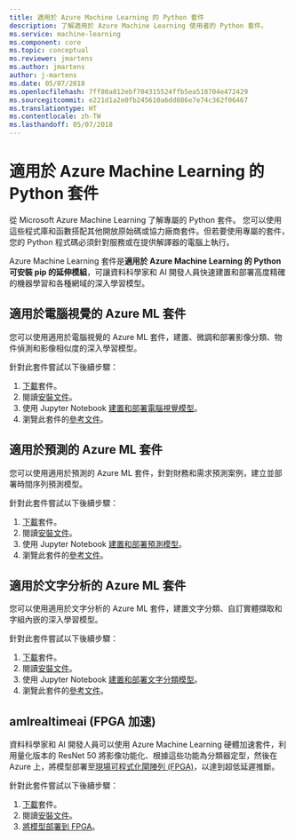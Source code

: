 ```yaml
---
title: 適用於 Azure Machine Learning 的 Python 套件
description: 了解適用於 Azure Machine Learning 使用者的 Python 套件。
ms.service: machine-learning
ms.component: core
ms.topic: conceptual
ms.reviewer: jmartens
ms.author: jmartens
author: j-martens
ms.date: 05/07/2018
ms.openlocfilehash: 7ff80a812ebf704315524ffb5ea518704e472429
ms.sourcegitcommit: e221d1a2e0fb245610a6dd886e7e74c362f06467
ms.translationtype: HT
ms.contentlocale: zh-TW
ms.lasthandoff: 05/07/2018
---
```

# <a name="python-packages-for-azure-machine-learning"></a>適用於 Azure Machine Learning 的 Python 套件

從 Microsoft Azure Machine Learning 了解專屬的 Python 套件。 您可以使用這些程式庫和函數搭配其他開放原始碼或協力廠商套件。但若要使用專屬的套件，您的 Python 程式碼必須針對服務或在提供解譯器的電腦上執行。

Azure Machine Learning 套件是**適用於 Azure Machine Learning 的 Python 可安裝 pip 的延伸模組**，可讓資料科學家和 AI 開發人員快速建置和部署高度精確的機器學習和各種網域的深入學習模型。

<a name="amlpcv"></a>
## <a name="azure-ml-package-for-computer-vision"></a>適用於電腦視覺的 Azure ML 套件

您可以使用適用於電腦視覺的 Azure ML 套件，建置、微調和部署影像分類、物件偵測和影像相似度的深入學習模型。

針對此套件嘗試以下後續步驟：
1. [下載](https://aka.ms/aml-packages/vision/download)套件。
1. 閱讀[安裝文件](https://aka.ms/aml-packages/vision)。
1. 使用 Jupyter Notebook [建置和部署電腦視覺模型](how-to-build-deploy-image-classification-models.md)。
1. 瀏覽此套件的[參考文件](https://aka.ms/aml-packages/vision)。

<a name="amlpf"></a>
## <a name="azure-ml-package-for-forecasting"></a>適用於預測的 Azure ML 套件

您可以使用適用於預測的 Azure ML 套件，針對財務和需求預測案例，建立並部署時間序列預測模型。

針對此套件嘗試以下後續步驟：
1. [下載](https://aka.ms/aml-packages/forecasting/download)套件。
1. 閱讀[安裝文件](https://aka.ms/aml-packages/forecasting)。
1. 使用 Jupyter Notebook [建置和部署預測模型](how-to-build-deploy-forecast-models.md)。
1. 瀏覽此套件的[參考文件](https://aka.ms/aml-packages/forecasting)。

<a name="amlpta"></a>
## <a name="azure-ml-package-for-text-analytics"></a>適用於文字分析的 Azure ML 套件

您可以使用適用於文字分析的 Azure ML 套件，建置文字分類、自訂實體擷取和字組內嵌的深入學習模型。

針對此套件嘗試以下後續步驟：
1. [下載](https://aka.ms/aml-packages/text/download)套件。
1. 閱讀[安裝文件](https://aka.ms/aml-packages/text)。
1. 使用 Jupyter Notebook [建置和部署文字分類模型](how-to-build-deploy-text-classification-models.md)。
1. 瀏覽此套件的[參考文件](https://aka.ms/aml-packages/text)。

<a name="amlrealtimeai"></a>
## <a name="amlrealtimeai-fpga-acceleration"></a>amlrealtimeai (FPGA 加速)

資料科學家和 AI 開發人員可以使用 Azure Machine Learning 硬體加速套件，利用量化版本的 ResNet 50 將影像功能化、根據這些功能為分類器定型，然後在 Azure 上，將模型部署至[現場可程式化閘陣列 (FPGA)](concept-accelerate-with-fpgas.md)，以達到超低延遲推斷。

針對此套件嘗試以下後續步驟：
1. [下載](https://aka.ms/aml-real-time-ai-package)套件。
1. 閱讀[安裝文件](reference-fpga-package-overview.md)。
1. [將模型部署到 FPGA](how-to-deploy-fpga-web-service.md)。

